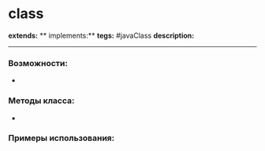 # class 
**extends:** 
** implements:** 
**tegs:** #javaClass
**description:** 

---
### Возможности:
- 
### Методы класса:
- 

### Примеры использования:
